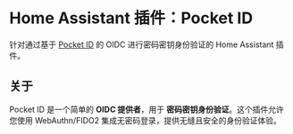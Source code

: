 # Home Assistant 插件：Pocket ID

针对通过基于 [Pocket ID](https://pocket-id.org/) 的 OIDC 进行密码密钥身份验证的 Home Assistant 插件。

## 关于

Pocket ID 是一个简单的 **OIDC 提供者**，用于 **密码密钥身份验证**。这个插件允许您使用 WebAuthn/FIDO2 集成无密码登录，提供无缝且安全的身份验证体验。